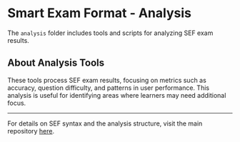 
# Smart Exam Format - Analysis

The `analysis` folder includes tools and scripts for analyzing SEF exam results.

## About Analysis Tools

These tools process SEF exam results, focusing on metrics such as accuracy, question difficulty, and patterns in user performance. This analysis is useful for identifying areas where learners may need additional focus.

---

For details on SEF syntax and the analysis structure, visit the main repository [here](https://github.com/yllemo/Smart-Exam-Format).
